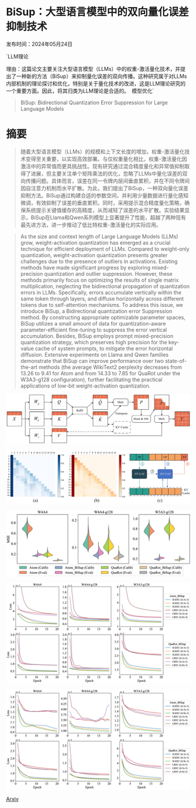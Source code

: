 # BiSup：大型语言模型中的双向量化误差抑制技术

发布时间：2024年05月24日

`LLM理论

理由：这篇论文主要关注大型语言模型（LLMs）中的权重-激活量化技术，并提出了一种新的方法（BiSup）来抑制量化误差的双向传播。这种研究属于对LLMs内部机制的理论探讨和优化，特别是关于量化技术的改进，这是LLM理论研究的一个重要方面。因此，将其归类为LLM理论是合适的。` `模型优化`

> BiSup: Bidirectional Quantization Error Suppression for Large Language Models

# 摘要

> 随着大型语言模型（LLMs）的规模和上下文长度的增加，权重-激活量化技术变得至关重要，以实现高效部署。与仅权重量化相比，权重-激活量化因激活中的异常值而更具挑战性。现有研究通过混合精度量化和异常值抑制取得了进展，但主要关注单个矩阵乘法的优化，忽略了LLMs中量化误差的双向传播问题。具体而言，误差在同一令牌内层间垂直累积，并在不同令牌间因自注意力机制而水平扩散。为此，我们提出了BiSup，一种双向量化误差抑制方法。BiSup通过构建合适的参数空间，并利用少量数据进行量化感知微调，有效抑制了误差的垂直累积。同时，采用提示混合精度量化策略，确保系统提示关键值缓存的高精度，从而减轻了误差的水平扩散。实验结果显示，BiSup在Llama和Qwen系列模型上显著提升了性能，超越了两种现有最先进方法，进一步推动了低比特权重-激活量化的实际应用。

> As the size and context length of Large Language Models (LLMs) grow, weight-activation quantization has emerged as a crucial technique for efficient deployment of LLMs. Compared to weight-only quantization, weight-activation quantization presents greater challenges due to the presence of outliers in activations. Existing methods have made significant progress by exploring mixed-precision quantization and outlier suppression. However, these methods primarily focus on optimizing the results of single matrix multiplication, neglecting the bidirectional propagation of quantization errors in LLMs. Specifically, errors accumulate vertically within the same token through layers, and diffuse horizontally across different tokens due to self-attention mechanisms. To address this issue, we introduce BiSup, a Bidirectional quantization error Suppression method. By constructing appropriate optimizable parameter spaces, BiSup utilizes a small amount of data for quantization-aware parameter-efficient fine-tuning to suppress the error vertical accumulation. Besides, BiSup employs prompt mixed-precision quantization strategy, which preserves high precision for the key-value cache of system prompts, to mitigate the error horizontal diffusion. Extensive experiments on Llama and Qwen families demonstrate that BiSup can improve performance over two state-of-the-art methods (the average WikiText2 perplexity decreases from 13.26 to 9.41 for Atom and from 14.33 to 7.85 for QuaRot under the W3A3-g128 configuration), further facilitating the practical applications of low-bit weight-activation quantization.

![BiSup：大型语言模型中的双向量化误差抑制技术](../../../paper_images/2405.15346/x1.png)

![BiSup：大型语言模型中的双向量化误差抑制技术](../../../paper_images/2405.15346/x2.png)

![BiSup：大型语言模型中的双向量化误差抑制技术](../../../paper_images/2405.15346/x3.png)

![BiSup：大型语言模型中的双向量化误差抑制技术](../../../paper_images/2405.15346/x4.png)

![BiSup：大型语言模型中的双向量化误差抑制技术](../../../paper_images/2405.15346/x5.png)

[Arxiv](https://arxiv.org/abs/2405.15346)